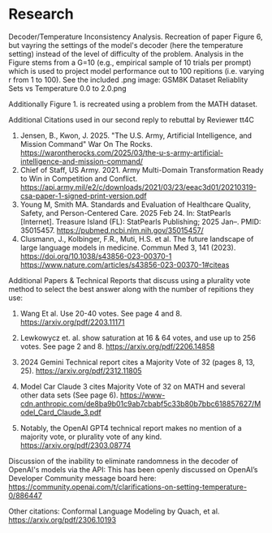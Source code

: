 # Research
Decoder/Temperature Inconsistency Analysis. Recreation of paper Figure 6, but vayring the settings of the model's decoder (here the temperature setting) instead of the level of difficulty of the problem. Analysis in the Figure stems from a G=10 (e.g., empirical sample of 10 trials per prompt) which is used to project model performance out to 100 repitions (i.e. varying r from 1 to 100). See the included .png image: GSM8K Dataset Reliablity Sets vs Temperature 0.0 to 2.0.png

Additionally Figure 1. is recreated using a problem from the MATH dataset.

Additional Citations used in our second reply to rebuttal by Reviewer tt4C

1. Jensen, B., Kwon, J. 2025. "The U.S. Army, Artificial Intelligence, and Mission Command" War On The Rocks. https://warontherocks.com/2025/03/the-u-s-army-artificial-intelligence-and-mission-command/ 
2. Chief of Staff, US Army. 2021. Army Multi-Domain Transformation Ready to Win in Competition and Conflict. https://api.army.mil/e2/c/downloads/2021/03/23/eeac3d01/20210319-csa-paper-1-signed-print-version.pdf
3. Young M, Smith MA. Standards and Evaluation of Healthcare Quality, Safety, and Person-Centered Care. 2025 Feb 24. In: StatPearls [Internet]. Treasure Island (FL): StatPearls Publishing; 2025 Jan–. PMID: 35015457. https://pubmed.ncbi.nlm.nih.gov/35015457/ 
4. Clusmann, J., Kolbinger, F.R., Muti, H.S. et al. The future landscape of large language models in medicine. Commun Med 3, 141 (2023). https://doi.org/10.1038/s43856-023-00370-1 https://www.nature.com/articles/s43856-023-00370-1#citeas

Additional Papers & Technical Reports that discuss using a plurality vote method to select the best answer along with the number of repitions they use:

1. Wang Et al. Use 20-40 votes. See page 4 and 8. https://arxiv.org/pdf/2203.11171

2. Lewkowycz et. al. show saturation at 16 & 64 votes, and use up to 256 votes. See page 2 and 8. https://arxiv.org/pdf/2206.14858

3. 2024 Gemini Technical report cites a Majority Vote of 32 (pages 8, 13, 25). https://arxiv.org/pdf/2312.11805

4. Model Car Claude 3 cites Majority Vote of 32 on MATH and several other data sets (See page 6). https://www-cdn.anthropic.com/de8ba9b01c9ab7cbabf5c33b80b7bbc618857627/Model_Card_Claude_3.pdf

5. Notably, the OpenAI GPT4 technical report makes no mention of a majority vote, or plurality vote of any kind. https://arxiv.org/pdf/2303.08774

Discussion of the inability to eliminate randomness in the decoder of OpenAI's models via the API:
This has been openly discussed on OpenAI’s Developer Community message board here: https://community.openai.com/t/clarifications-on-setting-temperature-0/886447 

Other citations:
Conformal Language Modeling by Quach, et al. https://arxiv.org/pdf/2306.10193

